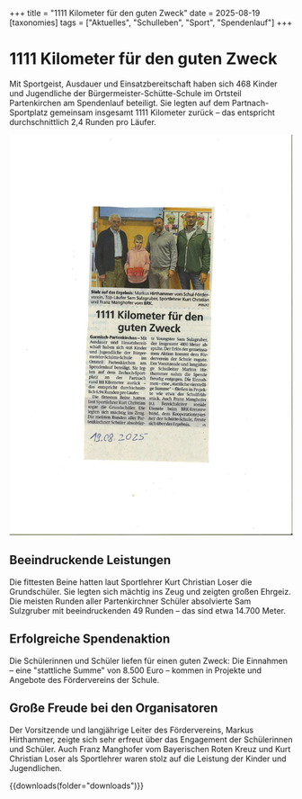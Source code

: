 +++
title = "1111 Kilometer für den guten Zweck"
date = 2025-08-19
[taxonomies]
tags = ["Aktuelles", "Schulleben", "Sport", "Spendenlauf"]
+++

# 1111 Kilometer für den guten Zweck

Mit Sportgeist, Ausdauer und Einsatzbereitschaft haben sich 468 Kinder und Jugendliche der Bürgermeister-Schütte-Schule im Ortsteil Partenkirchen am Spendenlauf beteiligt. Sie legten auf dem Partnach-Sportplatz gemeinsam insgesamt 1111 Kilometer zurück – das entspricht durchschnittlich 2,4 Runden pro Läufer.

![Spendenlauf](images/pdf.png)

<!-- more -->

## Beeindruckende Leistungen

Die fittesten Beine hatten laut Sportlehrer Kurt Christian Loser die Grundschüler. Sie legten sich mächtig ins Zeug und zeigten großen Ehrgeiz. Die meisten Runden aller Partenkirchner Schüler absolvierte Sam Sulzgruber mit beeindruckenden 49 Runden – das sind etwa 14.700 Meter.

## Erfolgreiche Spendenaktion

Die Schülerinnen und Schüler liefen für einen guten Zweck: Die Einnahmen – eine "stattliche Summe" von 8.500 Euro – kommen in Projekte und Angebote des Fördervereins der Schule.

## Große Freude bei den Organisatoren

Der Vorsitzende und langjährige Leiter des Fördervereins, Markus Hirthammer, zeigte sich sehr erfreut über das Engagement der Schülerinnen und Schüler. Auch Franz Manghofer vom Bayerischen Roten Kreuz und Kurt Christian Loser als Sportlehrer waren stolz auf die Leistung der Kinder und Jugendlichen.

{{downloads(folder="downloads")}}